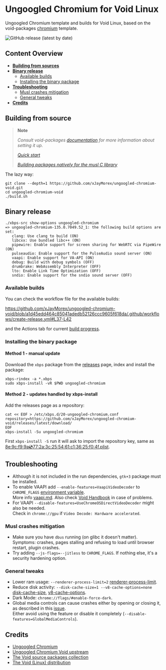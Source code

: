 # Ungoogled Chromium for Void Linux  
Ungoogled Chromium template and builds for Void Linux, based on the void-packages [chromium][1] template.

![GitHub release (latest by date)](https://img.shields.io/github/v/release/xJayMorex/ungoogled-chromium-void?style=flat-square)

## Content Overview

- [**Building from sources**](#building-from-source)
- [**Binary release**](#binary-release)
    - [Available builds](#available-builds)
    - [Installing the binary package](#installing-the-binary-package)
- [**Troubleshooting**](#troubleshooting)
    - [Musl crashes mitigation](#musl-crashes-mitigation)
    - [General tweaks](#general-tweaks)
- [**Credits**](#credits)

## Building from source

> **Note**
>
> *Consult void-packages [documentation][2] for more information about setting it up.*
>
> [*Quick start*][2a]
>
> [*Building packages natively for the musl C library*][2b]

The lazy way:

```shell
git clone --depth=1 https://github.com/xJayMorex/ungoogled-chromium-void.git
cd ungoogled-chromium-void
./build.sh
```

## Binary release

```shell
./xbps-src show-options ungoogled-chromium
=> ungoogled-chromium-135.0.7049.52_1: the following build options are set:
   clang: Use clang to build (ON)
   libcxx: Use bundled libc++ (ON)
   pipewire: Enable support for screen sharing for WebRTC via PipeWire (ON)
   pulseaudio: Enable support for the PulseAudio sound server (ON)
   vaapi: Enable support for VA-API (ON)
   debug: Build with debug symbols (OFF)
   drumbrake: WebAssembly Interpreter (OFF)
   lto: Enable Link Time Optimization (OFF)
   sndio: Enable support for the sndio sound server (OFF)
```

### Available builds

You can check the workflow file for the available builds:

https://github.com/xJayMorex/ungoogled-chromium-void/blob/a1d45edd464c85041adedb52126ccc9605f618da/.github/workflows/create-release.yml#L37-L42

and the Actions tab for current [build progress](//github.com/xJayMorex/ungoogled-chromium-void/actions/workflows/create-release.yml).

### Installing the binary package

#### Method 1 - manual update

Download the `xbps` package from the [releases](//github.com/xJayMorex/ungoogled-chromium-void/releases) page, index and install the package:

```shell
xbps-rindex -a *.xbps
sudo xbps-install -vR $PWD ungoogled-chromium
```

#### Method 2 - updates handled by xbps-install

Add the releases page as a repository:

```shell
cat << EOF > /etc/xbps.d/20-ungoogled-chromium.conf
repository=https://github.com/xJayMorex/ungoogled-chromium-void/releases/latest/download/
EOF
xbps-install -Su ungoogled-chromium
```

First `xbps-install -S` run it will ask to import the repository key, same as [8e:9c:f9:9a:cd:77:2a:3c:25:54:61:c1:36:25:f0:4f.plist](void-packages/common/repo-keys/8e:9c:f9:9a:cd:77:2a:3c:25:54:61:c1:36:25:f0:4f.plist).

## Troubleshooting

- Although it is not included in the run dependencies, `gtk+3` package must be installed.
- To enable VAAPI add `--enable-features=VaapiVideoDecoder` to `CHROME_FLAGS` [environment variable][3].  
  More info [vaapi.md][4]. Also check [Void Handbook][5] in case of problems.
- For VAAPI `--disable-features=UseChromeOSDirectVideoDecoder` might also be needed.  
  Check in `chrome://gpu` if `Video Decode: Hardware accelerated`.

### Musl crashes mitigation

- Make sure you have `dbus` running (on glibc it doesn't matter).  
  Symptoms: crashes, pages stalling and refusing to load until browser restart, plugin crashes.
- Try adding `--js-flags=--jitless` to `CHROME_FLAGS`. If nothing else, it's a security hardening option.

### General tweaks

- Lower ram usage: `--renderer-process-limit=2` [renderer-process-limit][6].
- Reduce disk activity: `--disk-cache-size=1 --v8-cache-options=none` [disk-cache-size][7], [v8-cache-options][8].
- Dark Mode: `chrome://flags/#enable-force-dark`.
- Global media controls can cause crashes either by opening or closing it, as described in this [issue][9].  
  Either avoid using the feature or disable it completely (`--disable-features=GlobalMediaControls`).

## Credits

- [Ungoogled Chromium](//github.com/ungoogled-software/ungoogled-chromium)
- [Ungoogled Chromium Void upstream](//github.com/DAINRA/ungoogled-chromium-void)
- [The Void source packages collection](//github.com/void-linux/void-packages)
- [The Void (Linux) distribution](//voidlinux.org/)

[1]:  //github.com/void-linux/void-packages/blob/master/srcpkgs/chromium
[2]:  //github.com/void-linux/void-packages/#readme
[2a]: //github.com/void-linux/void-packages/#quick-start
[2b]: //github.com/void-linux/void-packages/#building-for-musl
[3]:  //wiki.archlinux.org/title/Environment_variables
[4]:  //chromium.googlesource.com/chromium/src/+/refs/heads/main/docs/gpu/vaapi.md
[5]:  //docs.voidlinux.org/config/graphical-session/graphics-drivers/intel.html
[6]:  //peter.sh/experiments/chromium-command-line-switches/#renderer-process-limit
[7]: //peter.sh/experiments/chromium-command-line-switches/#disk-cache-size
[8]: //peter.sh/experiments/chromium-command-line-switches/#v8-cache-options
[9]: //bugs.chromium.org/p/chromium/issues/detail?id=1314342
